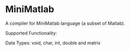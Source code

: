 # MiniMatlab
A compiler for MiniMatlab language (a subset of Matlab).

Supported Functionality:

Data Types: void, char, int, double and matrix
